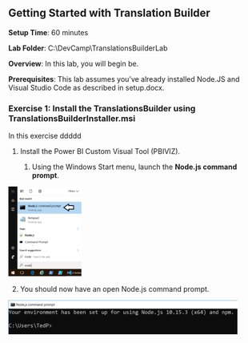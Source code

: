 ## **Getting Started with Translation Builder**

**Setup Time**: 60 minutes

**Lab Folder**: C:\DevCamp\TranslationsBuilderLab

**Overview**: In this lab, you will begin be.

**Prerequisites**: This lab assumes you’ve already installed Node.JS and
Visual Studio Code as described in setup.docx.

### Exercise 1: Install the TranslationsBuilder using TranslationsBuilderInstaller.msi

In this exercise ddddd

1.  Install the Power BI Custom Visual Tool (PBIVIZ).

    1.  Using the Windows Start menu, launch the **Node.js command
        prompt**.

<img src="./images/HandsOnLab/media/image1.png"
style="width:1.51974in;height:1.86612in" />

2.  You should now have an open Node.js command prompt.

<img src="./images/HandsOnLab/media/image2.png"
style="width:4.77095in;height:0.7045in" />

